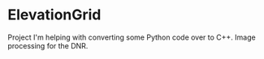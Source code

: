 # ElevationGrid
Project I'm helping with converting some Python code over to C++. Image processing for the DNR.
